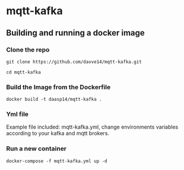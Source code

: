 # mqtt-kafka

## Building and running a docker image

### Clone the repo
`git clone https://github.com/davve14/mqtt-kafka.git`

`cd mqtt-kafka`

### Build the Image from the Dockerfile
`docker build -t daasp14/mqtt-kafka .`

### Yml file
Example file included: mqtt-kafka.yml, change environments variables according to your kafka and mqtt brokers.
     
### Run a new container
`docker-compose -f mqtt-kafka.yml up -d`
